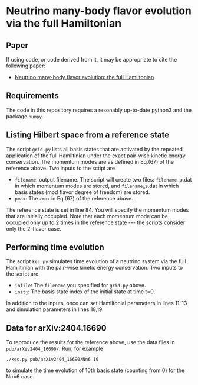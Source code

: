 # Neutrino many-body flavor evolution via the full Hamiltonian

## Paper
If using code, or code derived from it, it may be appropriate to cite the following paper:
- [Neutrino many-body flavor evolution: the full Hamiltonian](https://arxiv.org/abs/2404.16690)

## Requirements
The code in this repository requires a resonably up-to-date python3 and the package `numpy`. 

## Listing Hilbert space from a reference state 
The script `grid.py` lists all basis states that are activated by the repeated application of the full Hamiltinian under the exact pair-wise kinetic energy conservation. The momentum modes are as defined in Eq.(67) of the reference above. Two inputs to the sctipt are
- `filename`: output filename. The script will create two files: `filename`\_p.dat in which momentum modes are stored, and `filename`\_s.dat in which basis states (mod flavor degree of freedom) are stored.
- `pmax`: The `zmax` in Eq.(67) of the reference above.

The reference state is set in line 84. You will specify the momentum modes that are initially occupied. Note that each momentum mode can be occupied only up to 2 times in the reference state --- the scripts consider only the 2-flavor case.

## Performing time evolution 
The script `kec.py` simulates time evolution of a neutrino system via the full Hamiltinian with the pair-wise kinetic energy conservation. Two inputs to the script are
- `infile`: The `filename` you specified for `grid.py` above.
- `initj`: The basis state index of the initial state at time t=0.

In addition to the inputs, once can set Hamiltonial parameters in lines 11-13 and simulation parameters in lines 18,19.

## Data for arXiv:2404.16690
To reproduce the results for the reference above, use the data files in `pub/arXiv2404_16690/`. Run, for example
```
./kec.py pub/arXiv2404_16690/Nn6 10
```
to simulate the time evolution of 10th basis state (counting from 0) for the Nn=6 case.
